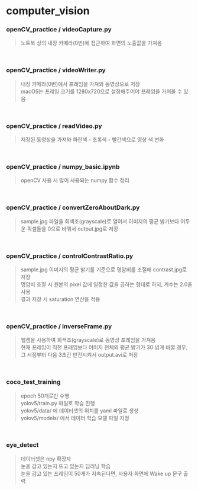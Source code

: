 # computer_vision

### openCV_practice / videoCapture.py
> 노트북 상의 내장 카메라(0번)에 접근하여 화면의 노출값을 가져옴

<br/>

### openCV_practice / videoWriter.py
> 내장 카메라(0번)에서 프레임을 가져와 동영상으로 저장  
> macOS는 프레임 크기를 1280x720으로 설정해주어야 프레임을 가져올 수 있음

<br/>

### openCV_practice / readVideo.py
> 저장된 동영상을 가져와 파란색 - 초록색 - 빨간색으로 영상 색 변화

<br />

### openCV_practice / numpy_basic.ipynb
> openCV 사용 시 많이 사용되는 numpy 함수 정리

<br />

### openCV_practice / convertZeroAboutDark.py
> sample.jpg 파일을 회색조(grayscale)로 열어서 이미지의 평균 밝기보다 어두운 픽셀들을 0으로 바꿔서 output.jpg로 저장

<br />

### openCV_practice / controlContrastRatio.py
> sample.jpg 이미지의 평균 밝기를 기준으로 명암비를 조절해 contrast.jpg로 저장  
> 명암비 조절 시 원본의 pixel 값에 일정한 값을 곱하는 형태로 하되, 계수는 2.0을 사용  
> 결과 저장 시 saturation 연산을 적용

<br />

### openCV_practice / inverseFrame.py
> 웹캠을 사용하여 회색조(grayscale)로 동영상 프레임을 가져옴  
> 현재 프레임이 직전 프레임보다 이미지 전체의 평균 밝기가 30 넘게 바뀔 경우, 그 시점부터 다음 3초간 반전시켜서 output.avi로 저장

<br />

### coco_test_training
> epoch 50개로만 수행  
> yolov5/train.py 파일로 학습 진행  
> yolov5/data/ 에 데이터셋의 위치를 yaml 파일로 생성  
> yolov5/models/ 에서 데이터 학습 모델 파일 지정

<br />

### eye_detect
> 데이터셋은 npy 확장자  
> 눈을 감고 있는지 뜨고 있는지 딥러닝 학습  
> 눈을 감고 있는 프레임이 50개가 지속된다면, 사용자 화면에 Wake up 문구 출력
